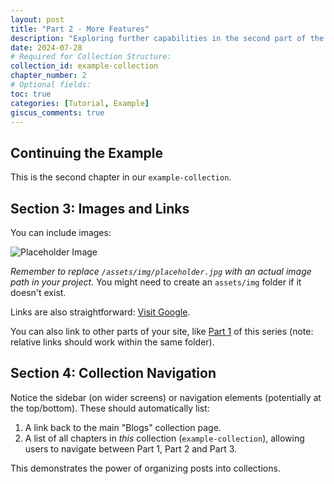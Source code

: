 ```yaml
---
layout: post
title: "Part 2 - More Features"
description: "Exploring further capabilities in the second part of the series."
date: 2024-07-28
# Required for Collection Structure:
collection_id: example-collection
chapter_number: 2
# Optional fields:
toc: true
categories: [Tutorial, Example]
giscus_comments: true
---
```


## Continuing the Example

This is the second chapter in our `example-collection`.

## Section 3: Images and Links

You can include images:

![Placeholder Image](/assets/img/placeholder.jpg "An example placeholder image")

_Remember to replace `/assets/img/placeholder.jpg` with an actual image path in your project._ You might need to create an `assets/img` folder if it doesn't exist.

Links are also straightforward: [Visit Google](https://www.google.com).

You can also link to other parts of your site, like [Part 1](../part1/) of this series (note: relative links should work within the same folder).

## Section 4: Collection Navigation

Notice the sidebar (on wider screens) or navigation elements (potentially at the top/bottom). These should automatically list:

1.  A link back to the main "Blogs" collection page.
2.  A list of all chapters in _this_ collection (`example-collection`), allowing users to navigate between Part 1, Part 2 and Part 3.

This demonstrates the power of organizing posts into collections.
